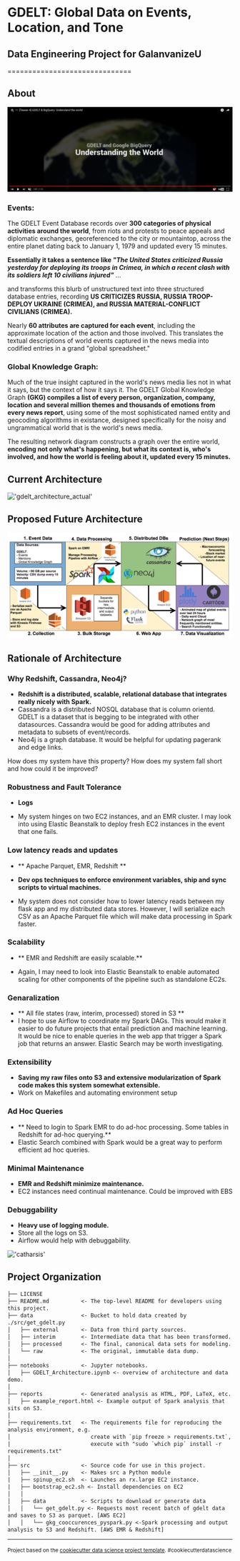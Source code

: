 # GDELT: Global Data on Events, Location, and Tone
## Data Engineering Project for GalanvanizeU
==============================

About
------------

[![gdelt video](./notebooks/images/gdelt_video.png)](https://www.youtube.com/embed/GpCarC_I3Ao?list=PLlRVXVT7h9_gCGCOl_bNYHA7FXbSOIVbs "gdelt intro")

### Events: 
The GDELT Event Database records over **300 categories of physical activities around the world**, from riots and protests to peace appeals and diplomatic exchanges, georeferenced to the city or mountaintop, across the entire planet dating back to January 1, 1979 and updated every 15 minutes.

**Essentially it takes a sentence like _"The United States criticized Russia yesterday for deploying its troops in Crimea, in which a recent clash with its soldiers left 10 civilians injured"_** ...

and transforms this blurb of unstructured text into three structured database entries, recording **US CRITICIZES RUSSIA, RUSSIA TROOP-DEPLOY UKRAINE (CRIMEA), and RUSSIA MATERIAL-CONFLICT CIVILIANS (CRIMEA).**

Nearly **60 attributes are captured for each event**, including the approximate location of the action and those involved. This translates the textual descriptions of world events captured in the news media into codified entries in a grand "global spreadsheet."

### Global Knowledge Graph:
Much of the true insight captured in the world's news media lies not in what it says, but the context of how it says it. The GDELT Global Knowledge Graph **(GKG) compiles a list of every person, organization, company, location and several million themes and thousands of emotions from every news report**, using some of the most sophisticated named entity and geocoding algorithms in existance, designed specifically for the noisy and ungrammatical world that is the world's news media.

The resulting network diagram constructs a graph over the entire world, **encoding not only what's happening, but what its context is, who's involved, and how the world is feeling about it, updated every 15 minutes.**

Current Architecture
------------

!['gdelt_architecture_actual'](./notebooks/images/gdelt_architecture_actual.png)

Proposed Future Architecture
------------

!['gdelt_architecture_proposed'](./notebooks/images/gdelt_architecture.png)

Rationale of Architecture
------------
### Why Redshift, Cassandra, Neo4j?
- **Redshift is a distributed, scalable, relational database that integrates really nicely with Spark.**
- Cassandra is a distributed NOSQL database that is column orientd. GDELT is a dataset that is begging to be integrated with other datasources. Cassandra would be good for adding attributes and metadata to subsets of event/records.
- Neo4j is a graph database. It would be helpful for updating pagerank and edge links.

How does my system have this property?
How does my system fall short and how could it be improved?

### Robustness and Fault Tolerance

- **Logs**

- My system hinges on two EC2 instances, and an EMR cluster. I may look into using Elastic Beanstalk to deploy fresh EC2 instances in the event that one fails. 

### Low latency reads and updates

- ** Apache Parquet, EMR, Redshift **
- **Dev ops techniques to enforce environment variables, ship and sync scripts to virtual machines.**

- My system does not consider how to lower latency reads between my flask app and my distributed data stores. However, I will serialize each CSV as an Apache Parquet file which will make data processing in Spark faster. 


### Scalability

- ** EMR and Redshift are easily scalable.**

- Again, I may need to look into Elastic Beanstalk to enable automated scaling for other components of the pipeline such as standalone EC2s.

### Genaralization

- ** All file states (raw, interim, processed) stored in S3 **
- I hope to use Airflow to coordinate my Spark DAGs. This would make it easier to do future projects that entail prediction and machine learning. It would be nice to enable queries in the web app that trigger a Spark job that returns an answer. Elastic Search may be worth investigating.

### Extensibility

- **Saving my raw files onto S3 and extensive modularization of Spark code makes this system somewhat extensible.**
- Work on Makefiles and automating environment setup

### Ad Hoc Queries

- ** Need to login to Spark EMR to do ad-hoc processing. Some tables in Redshift for ad-hoc querying.**
- Elastic Search combined with Spark would be a great way to perform efficient ad hoc queries.

### Minimal Maintenance

- **EMR and Redshift minimize maintenance.**
- EC2 instances need continual maintenance. Could be improved with EBS

### Debuggability

- **Heavy use of logging module.**
- Store all the logs on S3.
- Airflow would help with debuggability.

!['catharsis'](images/catharsis.png)

Project Organization
------------

    ├── LICENSE
    ├── README.md          <- The top-level README for developers using this project.
    ├── data               <- Bucket to hold data created by ./src/get_gdelt.py
    │   ├── external       <- Data from third party sources.
    │   ├── interim        <- Intermediate data that has been transformed.
    │   ├── processed      <- The final, canonical data sets for modeling.
    │   └── raw            <- The original, immutable data dump.
    │
    ├── notebooks          <- Jupyter notebooks. 
    │   ├── GDELT_Architecture.ipynb <- overview of architecture and data demo.
    │
    ├── reports            <- Generated analysis as HTML, PDF, LaTeX, etc.
    │   ├── example_report.html <- Example output of Spark analysis that sits on S3.
    │
    ├── requirements.txt   <- The requirements file for reproducing the analysis environment, e.g.
    │                         create with `pip freeze > requirements.txt`,  
    |                         execute with "sudo `which pip` install -r requirements.txt"
    │
    ├── src                <- Source code for use in this project.
    │   ├── __init__.py    <- Makes src a Python module
    |   ├── spinup_ec2.sh  <- Launches an rx.large EC2 instance.
    |   ├── bootstrap_ec2.sh <- Install dependencies on EC2
    │   │
    │   ├── data           <- Scripts to download or generate data
    │   │   └── get_gdelt.py <- Requests most recent batch of gdelt data and saves to S3 as parquet. [AWS EC2]
    │   │   └── gkg_cooccurences_pyspark.py <-Spark processing and output analysis to S3 and Redshift. [AWS EMR & Redshift]

--------

<p><small>Project based on the <a target="_blank" href="https://drivendata.github.io/cookiecutter-data-science/">cookiecutter data science project template</a>. #cookiecutterdatascience</small></p>
